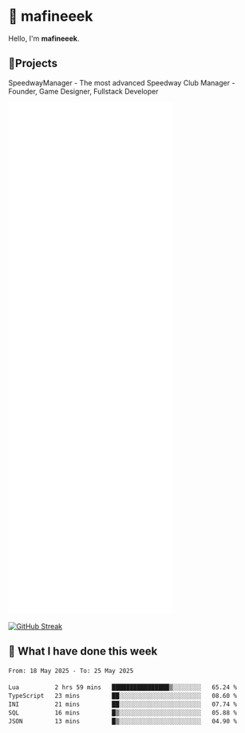 # 👋 mafineeek
Hello, I'm **mafineeek**.

## 📝Projects

SpeedwayManager - The most advanced Speedway Club Manager - Founder, Game Designer, Fullstack Developer


![](./github-metrics.svg)

[![GitHub Streak](https://streak-stats.demolab.com/?user=mafineeek)](https://git.io/streak-stats)

## 📰 What I have done this week
<!--START_SECTION:waka-->

```txt
From: 18 May 2025 - To: 25 May 2025

Lua          2 hrs 59 mins   ████████████████▒░░░░░░░░   65.24 %
TypeScript   23 mins         ██░░░░░░░░░░░░░░░░░░░░░░░   08.60 %
INI          21 mins         ██░░░░░░░░░░░░░░░░░░░░░░░   07.74 %
SQL          16 mins         █▒░░░░░░░░░░░░░░░░░░░░░░░   05.88 %
JSON         13 mins         █▒░░░░░░░░░░░░░░░░░░░░░░░   04.90 %
```

<!--END_SECTION:waka-->
